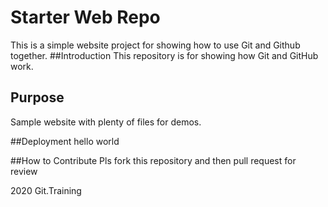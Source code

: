# Starter Web Repo
This is a simple website project for showing how to use Git and Github together.
##Introduction 
This repository is for showing how Git and GitHub work.

## Purpose

Sample website with plenty of files for demos.

##Deployment 
hello world

##How to Contribute
Pls fork this repository and then pull request for review

2020 Git.Training